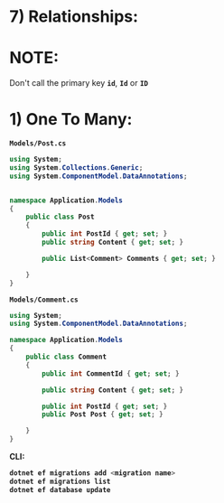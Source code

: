 # 7) Relationships:



# NOTE:

Don't call the primary key **`id`**, **`Id`** or **`ID`**


# 1) One To Many:



<b>



**`Models/Post.cs`**


```cs
using System;
using System.Collections.Generic;
using System.ComponentModel.DataAnnotations;


namespace Application.Models
{
    public class Post
    {
        public int PostId { get; set; }
        public string Content { get; set; }

        public List<Comment> Comments { get; set; }

    }
}
```




**`Models/Comment.cs`**

```cs
using System;
using System.ComponentModel.DataAnnotations;

namespace Application.Models
{
    public class Comment
    {
        public int CommentId { get; set; }

        public string Content { get; set; }

        public int PostId { get; set; }
        public Post Post { get; set; }

    }
}
```




CLI:

```sh
dotnet ef migrations add <migration name>
dotnet ef migrations list
dotnet ef database update
```




</b>
